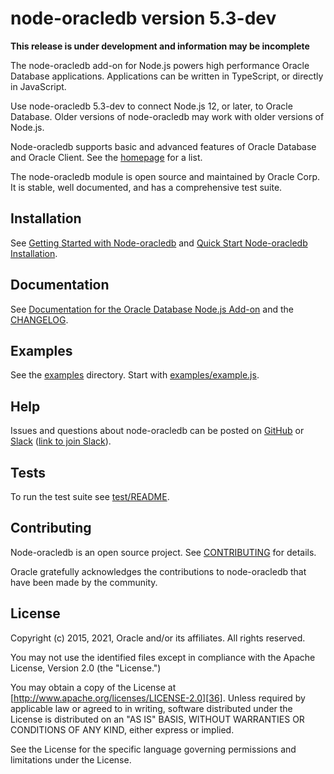 # node-oracledb version 5.3-dev

**This release is under development and information may be incomplete**

The node-oracledb add-on for Node.js powers high performance Oracle Database
applications.  Applications can be written in TypeScript, or directly in
JavaScript.

Use node-oracledb 5.3-dev to connect Node.js 12, or later, to Oracle Database.
Older versions of node-oracledb may work with older versions of Node.js.

Node-oracledb supports basic and advanced features of Oracle Database
and Oracle Client.  See the [homepage][4] for a list.

The node-oracledb module is open source and maintained by Oracle Corp.
It is stable, well documented, and has a comprehensive test suite.

## <a name="installation"></a> Installation

See [Getting Started with Node-oracledb][1] and [Quick Start Node-oracledb Installation][2].

## <a name="doc"></a> Documentation

See [Documentation for the Oracle Database Node.js Add-on][32] and the [CHANGELOG][33].

## <a name="examples"></a> Examples

See the [examples][30] directory.  Start with [examples/example.js][31].

## <a name="help"></a> Help

Issues and questions about node-oracledb can be posted on [GitHub][3] or
[Slack][5] ([link to join Slack][6]).

## <a name="testing"></a> Tests

To run the test suite see [test/README][34].

## <a name="contrib"></a> Contributing

Node-oracledb is an open source project. See [CONTRIBUTING][35] for
details.

Oracle gratefully acknowledges the contributions to node-oracledb that
have been made by the community.

## <a name="license"></a> License

Copyright (c) 2015, 2021, Oracle and/or its affiliates. All rights reserved.

You may not use the identified files except in compliance with the Apache
License, Version 2.0 (the "License.")

You may obtain a copy of the License at
[http://www.apache.org/licenses/LICENSE-2.0][36].  Unless required by
applicable law or agreed to in writing, software distributed under the
License is distributed on an "AS IS" BASIS, WITHOUT WARRANTIES OR
CONDITIONS OF ANY KIND, either express or implied.

See the License for the specific language governing permissions and
limitations under the License.



[1]: https://oracle.github.io/node-oracledb/doc/api.html#getstarted
[2]: https://oracle.github.io/node-oracledb/INSTALL.html#quickstart
[3]: https://github.com/oracle/node-oracledb/issues
[4]: https://oracle.github.io/node-oracledb
[5]: https://node-oracledb.slack.com/
[6]: https://join.slack.com/t/node-oracledb/shared_invite/enQtNDU4Mjc2NzM5OTA2LWMzY2ZlZDY5MDdlMGZiMGRkY2IzYjI5OGU4YTEzZWM5YjQ3ODUzMjcxNWQyNzE4MzM5YjNkYjVmNDk5OWU5NDM
[30]: https://github.com/oracle/node-oracledb/blob/main/examples
[31]: https://github.com/oracle/node-oracledb/blob/main/examples/example.js#L32
[32]: https://oracle.github.io/node-oracledb/doc/api.html
[33]: https://github.com/oracle/node-oracledb/blob/main/CHANGELOG.md
[34]: https://github.com/oracle/node-oracledb/blob/main/test/README.md
[35]: https://github.com/oracle/node-oracledb/blob/main/CONTRIBUTING.md
[36]: http://www.apache.org/licenses/LICENSE-2.0
